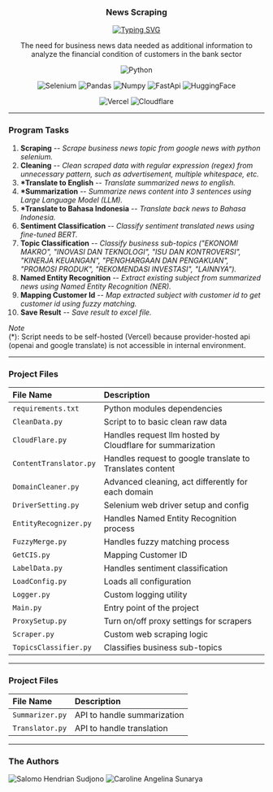<p align="center">
  <h3 align="center">News Scraping</h3>
</p>

<p align="center">
  <a href="https://git.io/typing-svg"><img src="https://readme-typing-svg.demolab.com?font=Fira+Code&pause=1000&center=true&vCenter=true&width=435&lines=End-to-end+news+scraping" alt="Typing SVG" /></a>
</p>

<p align="center">
  The need for business news data needed as additional information to analyze the financial condition of customers in the bank sector
</p>

<p align="center">
    <img alt="Python" title="Python" src="https://img.shields.io/badge/python-3670A0?style=for-the-badge&logo=python&logoColor=ffdd54"/>
</p>

<p align="center">
    <img alt="Selenium" title="Selenium" src="https://img.shields.io/badge/Selenium-43B02A?logo=selenium&logoColor=fff"/>
    <img alt="Pandas" title="Pandas" src="https://img.shields.io/badge/Pandas-150458?logo=pandas&logoColor=fff"/>
  <img alt="Numpy" title="Numpy" src="https://img.shields.io/badge/NumPy-4DABCF?logo=numpy&logoColor=fff"/>
    <img alt="FastApi" title="FastApi" src="https://img.shields.io/badge/FastAPI-009485.svg?logo=fastapi&logoColor=white"/>
    <img alt="HuggingFace" title="HuggingFace" src="https://img.shields.io/badge/Hugging%20Face-FFD21E?logo=huggingface&logoColor=000"/>
</p>

<p align="center">
    <img alt="Vercel" title="Vercel" src="https://img.shields.io/badge/Vercel-%23000000.svg?logo=vercel&logoColor=white"/>
    <img alt="Cloudflare" title="Cloudflare" src="https://img.shields.io/badge/Cloudflare-F38020?logo=Cloudflare&logoColor=white"/>
</p>

---

### Program Tasks

1. **Scraping** -- *Scrape business news topic from google news with python selenium.*
2. **Cleaning** -- *Clean scraped data with regular expression (regex) from unnecessary pattern, such as advertisement, multiple whitespace, etc.*
3. **\*Translate to English** -- *Translate summarized news to english.*
4. **\*Summarization** -- *Summarize news content into 3 sentences using Large Language Model (LLM).*
5. **\*Translate to Bahasa Indonesia** -- *Translate back news to Bahasa Indonesia.*
6. **Sentiment Classification** -- *Classify sentiment translated news using fine-tuned BERT.*
7. **Topic Classification** -- *Classify business sub-topics ("EKONOMI MAKRO", "INOVASI DAN TEKNOLOGI", "ISU DAN KONTROVERSI", "KINERJA KEUANGAN", "PENGHARGAAN DAN PENGAKUAN", "PROMOSI PRODUK", "REKOMENDASI INVESTASI", "LAINNYA").*
8. **Named Entity Recognition** -- *Extract existing subject from summarized news using Named Entity Recognition (NER).*
9. **Mapping Customer Id** -- *Map extracted subject with customer id to get customer id using fuzzy matching.*
10. **Save Result** -- *Save result to excel file.*

*Note* <br>
(*): Script needs to be self-hosted (Vercel) because provider-hosted api (openai and google translate) is not accessible in internal environment. 

---

### Project Files
| File Name              | Description                      |
|:-----------------------|:---------------------------------|
| `requirements.txt`         | Python modules dependencies         |
| `CleanData.py`         | Script to to basic clean raw data         |
| `CloudFlare.py`        | Handles request llm hosted by Cloudflare for summarization |
| `ContentTranslator.py` | Handles request to google translate to Translates content      |
| `DomainCleaner.py`     | Advanced cleaning, act differently for each domain |
| `DriverSetting.py`     | Selenium web driver setup and config      |
| `EntityRecognizer.py`  | Handles Named Entity Recognition process  |
| `FuzzyMerge.py`        | Handles fuzzy matching process |
| `GetCIS.py`            | Mapping Customer ID   |
| `LabelData.py`         | Handles sentiment classification   |
| `LoadConfig.py`        | Loads all configuration         |
| `Logger.py`            | Custom logging utility           |
| `Main.py`              | Entry point of the project       |
| `ProxySetup.py`        | Turn on/off proxy settings for scrapers      |
| `Scraper.py`           | Custom web scraping logic               |
| `TopicsClassifier.py`  | Classifies business sub-topics       |

---

### Project Files
| File Name              | Description                      |
|:-----------------------|:---------------------------------|
| `Summarizer.py`         | API to handle summarization         |
| `Translator.py`         | API to handle translation         |

---

### The Authors
<p>
  <img alt="Salomo Hendrian Sudjono" title="Salomo Hendrian Sudjono" src="https://custom-icon-badges.demolab.com/badge/-Salomo%20Hendrian%20Sudjono-blue?style=for-the-badge&logo=person-fill&logoColor=white"/>
  <img alt="Caroline Angelina Sunarya" title="Caroline Angelina Sunarya" src="https://custom-icon-badges.demolab.com/badge/-Caroline%20Angelina%20Sunarya-blue?style=for-the-badge&logo=person-fill&logoColor=white"/>
</p>

